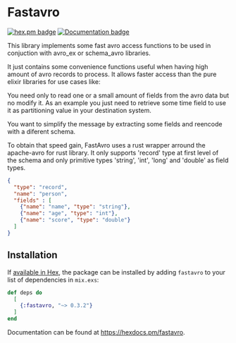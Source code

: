 # Fastavro

[![hex.pm badge](https://img.shields.io/badge/Package%20on%20hex.pm-informational)](https://hex.pm/packages/fastavro)
[![Documentation badge](https://img.shields.io/badge/Documentation-ff69b4)](https://hexdocs.pm/fastavro)

This library implements some fast avro access functions to be used in conjuction
with avro_ex or schema_avro libraries.

It just contains some convenience functions useful when having high amount of
avro records to process. It allows faster access than the pure elixir libraries
for use cases like:

You need only to read one or a small amount of fields from the avro data but no
modify it. As an example you just need to retrieve some time field to use it as
partitioning value in your destination system.

You want to simplify the message by extracting some fields and reencode with a
diferent schema.

To obtain that speed gain, FastAvro uses a rust wrapper arround the apache-avro
for rust library. It only supports 'record' type at first level of the schema
and only primitive types 'string', 'int', 'long' and 'double' as field types.

```json
{
  "type": "record",
  "name": "person",
  "fields" : [
    {"name": "name", "type": "string"},
    {"name": "age", "type": "int"},
    {"name": "score", "type": "double"}
  ]
}
```

## Installation

If [available in Hex](https://hex.pm/docs/publish), the package can be installed
by adding `fastavro` to your list of dependencies in `mix.exs`:

```elixir
def deps do
  [
    {:fastavro, "~> 0.3.2"}
  ]
end
```

Documentation can be found at <https://hexdocs.pm/fastavro>.

